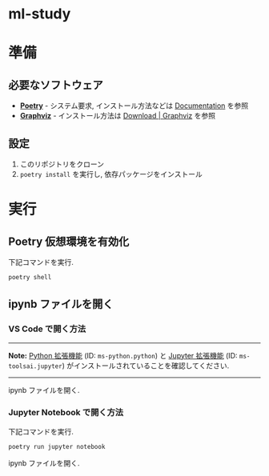 # ml-study

# 準備

## 必要なソフトウェア

- **[Poetry](https://python-poetry.org/)** - システム要求, インストール方法などは [Documentation](https://python-poetry.org/docs/) を参照
- **[Graphviz](https://graphviz.org/)** - インストール方法は [Download \| Graphviz](https://graphviz.org/download/) を参照

## 設定

1. このリポジトリをクローン
1. `poetry install` を実行し, 依存パッケージをインストール

# 実行

## Poetry 仮想環境を有効化

下記コマンドを実行.

```sh
poetry shell
```

## ipynb ファイルを開く

### VS Code で開く方法

---

**Note:**
[Python 拡張機能](https://marketplace.visualstudio.com/items?itemName=ms-python.python) (ID: `ms-python.python`) と
[Jupyter 拡張機能](https://marketplace.visualstudio.com/items?itemName=ms-toolsai.jupyter) (ID: `ms-toolsai.jupyter`)
がインストールされていることを確認してください.

---

ipynb ファイルを開く.

### Jupyter Notebook で開く方法

下記コマンドを実行.

```sh
poetry run jupyter notebook
```

ipynb ファイルを開く.
